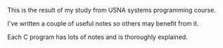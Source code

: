 This is the result of my study from USNA systems programming course.

I've written a couple of useful notes so others may benefit from it.

Each C program has lots of notes and is thoroughly explained.
